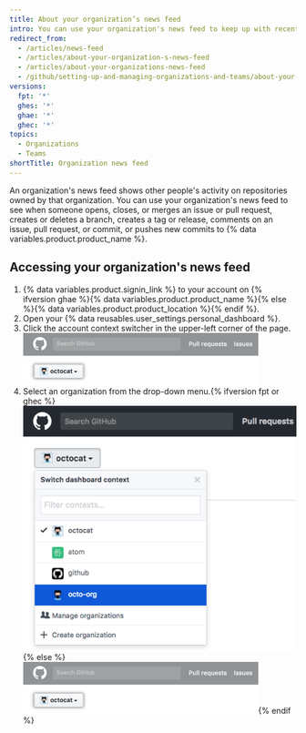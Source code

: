 ```yaml
---
title: About your organization’s news feed
intro: You can use your organization's news feed to keep up with recent activity on repositories owned by that organization.
redirect_from:
  - /articles/news-feed
  - /articles/about-your-organization-s-news-feed
  - /articles/about-your-organizations-news-feed
  - /github/setting-up-and-managing-organizations-and-teams/about-your-organizations-news-feed
versions:
  fpt: '*'
  ghes: '*'
  ghae: '*'
  ghec: '*'
topics:
  - Organizations
  - Teams
shortTitle: Organization news feed
---
```


An organization's news feed shows other people's activity on repositories owned by that organization. You can use your organization's news feed to see when someone opens, closes, or merges an issue or pull request, creates or deletes a branch, creates a tag or release, comments on an issue, pull request, or commit, or pushes new commits to {% data variables.product.product_name %}.

## Accessing your organization's news feed

1. {% data variables.product.signin_link %} to your account on {% ifversion ghae %}{% data variables.product.product_name %}{% else %}{% data variables.product.product_location %}{% endif %}.
2. Open your {% data reusables.user_settings.personal_dashboard %}.
3. Click the account context switcher in the upper-left corner of the page.
  ![Context switcher button in Enterprise](/assets/images/help/organizations/account_context_switcher.png)
4. Select an organization from the drop-down menu.{% ifversion fpt or ghec %}
  ![Context switcher menu in dotcom](/assets/images/help/organizations/account-context-switcher-selected-dotcom.png){% else %}
  ![Context switcher menu in Enterprise](/assets/images/help/organizations/account_context_switcher.png){% endif %}
